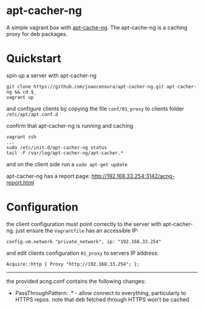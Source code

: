 # apt-cacher-ng
A simple vagrant box with [apt-cache-ng](https://www.unix-ag.uni-kl.de/~bloch/acng/).
The apt-cache-ng is a caching proxy for deb packages.

# Quickstart
spin up a server with apt-cacher-ng
```
git clone https://github.com/joaocenoura/apt-cacher-ng.git apt-cacher-ng && cd $_
vagrant up
```

and configure clients by copying the file `conf/01_proxy` to clients folder `/etc/apt/apt.conf.d`

confirm that apt-cacher-ng is running and caching
```
vagrant ssh
...
sudo /etc/init.d/apt-cacher-ng status
tail -F /var/log/apt-cacher-ng/apt-cacher.*
```

and on the client side run a `sudo apt-get update`

apt-cacher-ng has a report page: http://192.168.33.254:3142/acng-report.html

# Configuration
the client configuration must point correctly to the server with apt-cacher-ng. just ensure the `Vagrantfile` has an accessible IP:
```
config.vm.network "private_network", ip: "192.168.33.254"
```

and edit clients configuration `01_proxy` to servers IP address:
```
Acquire::http { Proxy "http://192.168.33.254"; };
```
___
the provided acng.conf contains the following changes:
- PassThroughPattern: .* - allow connect to everything, particularly to HTTPS repos. note that deb fetched through HTTPS won't be cached